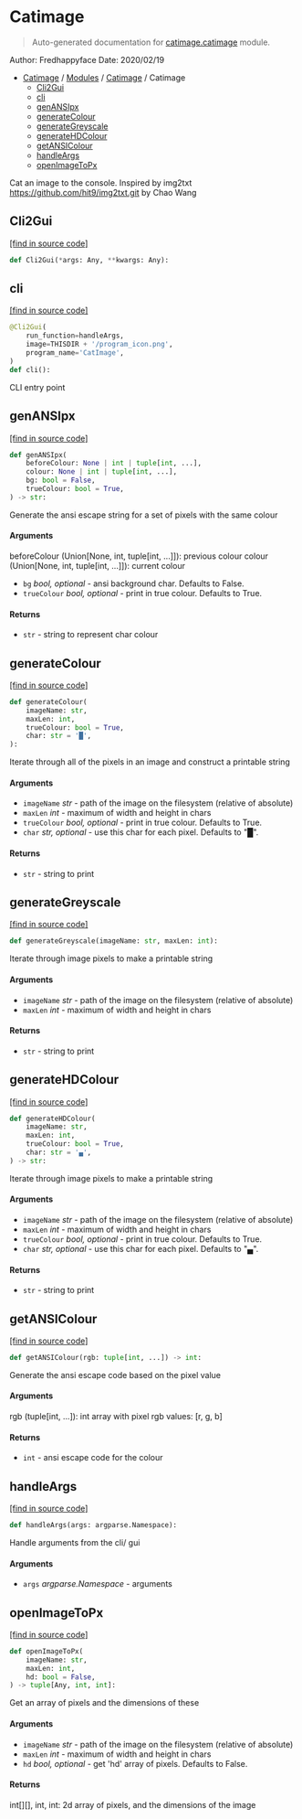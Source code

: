 # Catimage

> Auto-generated documentation for [catimage.catimage](../../../catimage/catimage.py) module.

Author: Fredhappyface
Date: 2020/02/19

- [Catimage](../README.md#catimage-index) / [Modules](../MODULES.md#catimage-modules) / [Catimage](index.md#catimage) / Catimage
    - [Cli2Gui](#cli2gui)
    - [cli](#cli)
    - [genANSIpx](#genansipx)
    - [generateColour](#generatecolour)
    - [generateGreyscale](#generategreyscale)
    - [generateHDColour](#generatehdcolour)
    - [getANSIColour](#getansicolour)
    - [handleArgs](#handleargs)
    - [openImageToPx](#openimagetopx)

Cat an image to the console. Inspired by img2txt
https://github.com/hit9/img2txt.git by Chao Wang

## Cli2Gui

[[find in source code]](../../../catimage/catimage.py#L25)

```python
def Cli2Gui(*args: Any, **kwargs: Any):
```

## cli

[[find in source code]](../../../catimage/catimage.py#L242)

```python
@Cli2Gui(
    run_function=handleArgs,
    image=THISDIR + '/program_icon.png',
    program_name='CatImage',
)
def cli():
```

CLI entry point

## genANSIpx

[[find in source code]](../../../catimage/catimage.py#L84)

```python
def genANSIpx(
    beforeColour: None | int | tuple[int, ...],
    colour: None | int | tuple[int, ...],
    bg: bool = False,
    trueColour: bool = True,
) -> str:
```

Generate the ansi escape string for a set of pixels with the same
colour

#### Arguments

beforeColour (Union[None, int, tuple[int, ...]]): previous colour
colour (Union[None, int, tuple[int, ...]]): current colour
- `bg` *bool, optional* - ansi background char. Defaults to False.
- `trueColour` *bool, optional* - print in true colour. Defaults to True.

#### Returns

- `str` - string to represent char colour

## generateColour

[[find in source code]](../../../catimage/catimage.py#L166)

```python
def generateColour(
    imageName: str,
    maxLen: int,
    trueColour: bool = True,
    char: str = '█',
):
```

Iterate through all of the pixels in an image and construct a printable
string

#### Arguments

- `imageName` *str* - path of the image on the filesystem (relative of
absolute)
- `maxLen` *int* - maximum of width and height in chars
- `trueColour` *bool, optional* - print in true colour. Defaults to True.
- `char` *str, optional* - use this char for each pixel. Defaults to "█".

#### Returns

- `str` - string to print

## generateGreyscale

[[find in source code]](../../../catimage/catimage.py#L199)

```python
def generateGreyscale(imageName: str, maxLen: int):
```

Iterate through image pixels to make a printable string

#### Arguments

- `imageName` *str* - path of the image on the filesystem (relative of
absolute)
- `maxLen` *int* - maximum of width and height in chars

#### Returns

- `str` - string to print

## generateHDColour

[[find in source code]](../../../catimage/catimage.py#L119)

```python
def generateHDColour(
    imageName: str,
    maxLen: int,
    trueColour: bool = True,
    char: str = '▄',
) -> str:
```

Iterate through image pixels to make a printable string

#### Arguments

- `imageName` *str* - path of the image on the filesystem (relative of
absolute)
- `maxLen` *int* - maximum of width and height in chars
- `trueColour` *bool, optional* - print in true colour. Defaults to True.
- `char` *str, optional* - use this char for each pixel. Defaults to "▄".

#### Returns

- `str` - string to print

## getANSIColour

[[find in source code]](../../../catimage/catimage.py#L69)

```python
def getANSIColour(rgb: tuple[int, ...]) -> int:
```

Generate the ansi escape code based on the pixel value

#### Arguments

rgb (tuple[int, ...]): int array with pixel rgb values: [r, g, b]

#### Returns

- `int` - ansi escape code for the colour

## handleArgs

[[find in source code]](../../../catimage/catimage.py#L222)

```python
def handleArgs(args: argparse.Namespace):
```

Handle arguments from the cli/ gui

#### Arguments

- `args` *argparse.Namespace* - arguments

## openImageToPx

[[find in source code]](../../../catimage/catimage.py#L44)

```python
def openImageToPx(
    imageName: str,
    maxLen: int,
    hd: bool = False,
) -> tuple[Any, int, int]:
```

Get an array of pixels and the dimensions of these

#### Arguments

- `imageName` *str* - path of the image on the filesystem (relative of
absolute)
- `maxLen` *int* - maximum of width and height in chars
- `hd` *bool, optional* - get 'hd' array of pixels. Defaults to False.

#### Returns

int[][], int, int: 2d array of pixels, and the dimensions of the image
